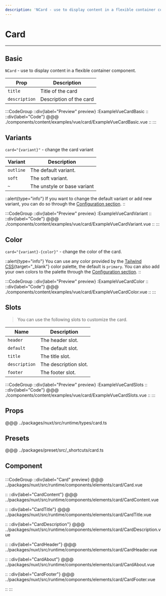 ```yaml
---
description: 'NCard - use to display content in a flexible container component.'
---
```


# Card

---

## Basic

`NCard` - use to display content in a flexible container component.

| Prop          | Description              |
| ------------- | ------------------------ |
| `title`       | Title of the card       |
| `description` | Description of the card |

:::CodeGroup
::div{label="Preview" preview}
  :ExampleVueCardBasic
::
::div{label="Code"}
@@@ ./components/content/examples/vue/card/ExampleVueCardBasic.vue
::
:::

## Variants

`card="{variant}"` - change the card variant

| Variant   | Description                 |
| --------- | --------------------------- |
| `outline` | The default variant.        |
| `soft`    | The soft variant.           |
| `~`       | The unstyle or base variant |

::alert{type="info"}
  If you want to change the default variant or add new variant, you can do so through the [Configuration section](/#getting-started/configuration).
::

:::CodeGroup
::div{label="Preview" preview}
  :ExampleVueCardVariant
::
::div{label="Code"}
@@@ ./components/content/examples/vue/card/ExampleVueCardVariant.vue
::
:::

## Color

`card="{variant}-{color}"` - change the color of the card.

::alert{type="info"}
You can use any color provided by the [Tailwind CSS](https://tailwindcss.com/docs/customizing-colors){target="_blank"} color palette, the default is `primary`. You can also add your own colors to the palette through the [Configuration section](/#getting-started/configuration).
::

:::CodeGroup
::div{label="Preview" preview}
  :ExampleVueCardColor
::
::div{label="Code"}
@@@ ./components/content/examples/vue/card/ExampleVueCardColor.vue
::
:::

## Slots

> You can use the following slots to customize the card.

| Name          | Description           |
| ------------- | --------------------- | 
| `header`      | The header slot.      |
| `default`     | The default slot.     |
| `title`       | The title slot.       |
| `description` | The description slot. |
| `footer`      | The footer slot.      |

:::CodeGroup
::div{label="Preview" preview}
  :ExampleVueCardSlots
::
::div{label="Code"}
@@@ ./components/content/examples/vue/card/ExampleVueCardSlots.vue
::
:::


## Props
@@@ ../packages/nuxt/src/runtime/types/card.ts

## Presets
@@@ ../packages/preset/src/_shortcuts/card.ts

## Component

### 

:::CodeGroup
::div{label="Card" preview}
@@@ ../packages/nuxt/src/runtime/components/elements/card/Card.vue

::
::div{label="CardContent"}
@@@ ../packages/nuxt/src/runtime/components/elements/card/CardContent.vue

::
::div{label="CardTitle"}
@@@ ../packages/nuxt/src/runtime/components/elements/card/CardTitle.vue

::
::div{label="CardDescription"}
@@@ ../packages/nuxt/src/runtime/components/elements/card/CardDescription.vue

::
::div{label="CardHeader"}
@@@ ../packages/nuxt/src/runtime/components/elements/card/CardHeader.vue

::
::div{label="CardAbout"}
@@@ ../packages/nuxt/src/runtime/components/elements/card/CardAbout.vue

::
::div{label="CardFooter"}
@@@ ../packages/nuxt/src/runtime/components/elements/card/CardFooter.vue

::
:::
